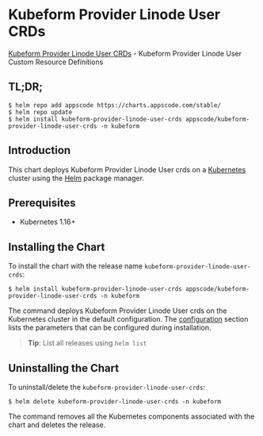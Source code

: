 # Kubeform Provider Linode User CRDs

[Kubeform Provider Linode User CRDs](https://github.com/kubeform) - Kubeform Provider Linode User Custom Resource Definitions

## TL;DR;

```console
$ helm repo add appscode https://charts.appscode.com/stable/
$ helm repo update
$ helm install kubeform-provider-linode-user-crds appscode/kubeform-provider-linode-user-crds -n kubeform
```

## Introduction

This chart deploys Kubeform Provider Linode User crds on a [Kubernetes](http://kubernetes.io) cluster using the [Helm](https://helm.sh) package manager.

## Prerequisites

- Kubernetes 1.16+

## Installing the Chart

To install the chart with the release name `kubeform-provider-linode-user-crds`:

```console
$ helm install kubeform-provider-linode-user-crds appscode/kubeform-provider-linode-user-crds -n kubeform
```

The command deploys Kubeform Provider Linode User crds on the Kubernetes cluster in the default configuration. The [configuration](#configuration) section lists the parameters that can be configured during installation.

> **Tip**: List all releases using `helm list`

## Uninstalling the Chart

To uninstall/delete the `kubeform-provider-linode-user-crds`:

```console
$ helm delete kubeform-provider-linode-user-crds -n kubeform
```

The command removes all the Kubernetes components associated with the chart and deletes the release.


